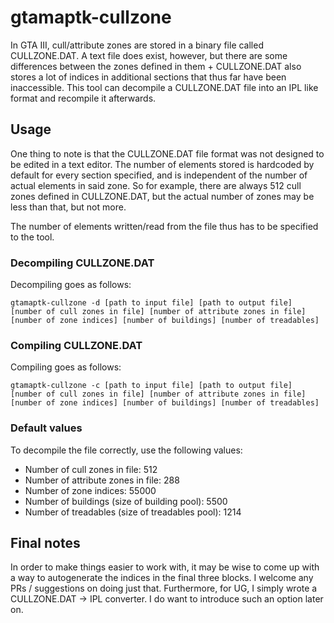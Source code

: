 # gtamaptk-cullzone
In GTA III, cull/attribute zones are stored in a binary file called CULLZONE.DAT. A text file does exist, however, but there are some differences between the zones defined in them + CULLZONE.DAT also stores a lot of indices in additional sections that thus far have been inaccessible.
This tool can decompile a CULLZONE.DAT file into an IPL like format and recompile it afterwards.

## Usage
One thing to note is that the CULLZONE.DAT file format was not designed to be edited in a text editor. The number of elements stored is hardcoded by default for every section specified, and is independent of the number of actual elements in said zone.
So for example, there are always 512 cull zones defined in CULLZONE.DAT, but the actual number of zones may be less than that, but not more.

The number of elements written/read from the file thus has to be specified to the tool.

### Decompiling CULLZONE.DAT
Decompiling goes as follows:

```
gtamaptk-cullzone -d [path to input file] [path to output file] [number of cull zones in file] [number of attribute zones in file] [number of zone indices] [number of buildings] [number of treadables]
```

### Compiling CULLZONE.DAT
Compiling goes as follows:

```
gtamaptk-cullzone -c [path to input file] [path to output file] [number of cull zones in file] [number of attribute zones in file] [number of zone indices] [number of buildings] [number of treadables]
```

### Default values
To decompile the file correctly, use the following values:

- Number of cull zones in file: 512
- Number of attribute zones in file: 288
- Number of zone indices: 55000
- Number of buildings (size of building pool): 5500
- Number of treadables (size of treadables pool): 1214

## Final notes
In order to make things easier to work with, it may be wise to come up with a way to autogenerate the indices in the final three blocks. I welcome any PRs / suggestions on doing just that.
Furthermore, for UG, I simply wrote a CULLZONE.DAT -> IPL converter. I do want to introduce such an option later on.